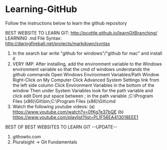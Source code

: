 Learning-GitHub
===============
Follow the instructions below to learn the github repository

BEST WEBSITE TO LEARN GIT: http://pcottle.github.io/learnGitBranching/
LEARNING .md File Syntax: http://daringfireball.net/projects/markdown/syntax

1) In the search bar write "github for windows"/"github for mac" and install it
2) VERY IMP: After installing, add the environment variable to the Windows environment variable so that the cmd of windows understands the github commands
Open Windows Environment Variables/Path Window
Right-Click on My Computer
Click Advanced System Settings link from the left side column
Click Environment Variables in the bottom of the window
Then under System Variables look for the path variable and click edit
Dont put space between ; in the path variable 
;C:\Program Files (x86)\Git\bin;C:\Program Files (x86)\Git\cmd
3) Watch the following youtube videos:
(a) https://www.youtube.com/watch?v=0fKg7e37bQE
(b) https://www.youtube.com/playlist?list=PL1F56EA413018EEE1


BEST OF BEST WEBSITES TO LEARN GIT  --UPDATE--
1) githowto.com
2) Pluralsight -> Git Fundamentals
